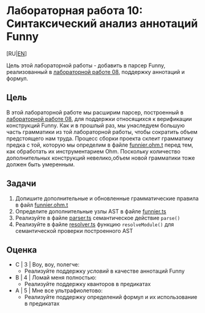 # Лабораторная работа 10: Синтаксический анализ аннотаций Funny

[RU|[EN](README.md)]

Цель этой лабораторной работы - добавить в парсер Funny, реализованный в [лабораторной работе 08](../lab08/README.ru.md), поддержку аннотаций и формул.

## Цель

В этой лабораторной работе мы расширим парсер, построенный в [лабораторной работе 08](../lab08/README.ru.md), для поддержки относящихся к верификации конструкций Funny.
Как и в прошлый раз, мы унаследуем большую часть грамматики из той лабораторной работы, чтобы сократить объем предстоящего нам труда.
Процесс сборки проекта склеит грамматику предка с той, которую мы определим в файле [funnier.ohm.t](src/funnier.ohm.t) перед тем, как обработать их инструментарием Ohm. Поскольку количество дополнительных конструкций невелико,объем новой грамматики тоже должен быть умеренным.

## Задачи

1. Допишите дополнительные и обновленные грамматические правила в файл [funnier.ohm.t](src/funnier.ohm.t)
2. Определите дополнительные узлы AST в файле [funnier.ts](src/funnier.ts)
3. Реализуйте в файле [parser.ts](src/parser.ts) семантическое действие `parse()`
4. Реализуйте в файле [resolver.ts](src/resolver.ts) функцию `resolveModule()` для семантической проверки построенного AST

## Оценка

- C | 3 | Воу, воу, полегче:
  - Реализуйте поддержку *условий* в качестве аннотаций Funny
- B | 4 | Ломай меня полностью:
  - Реализуйте поддержку кванторов в предикатах
- A | 5 | Мне все ультрафиолетово:
  - Реализуйте поддержку определений формул и их использование в предикатах
  